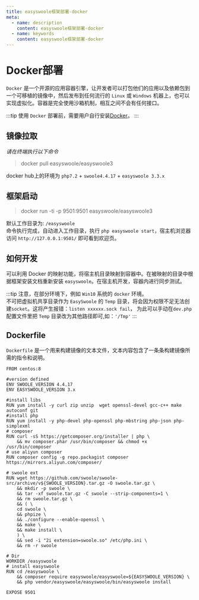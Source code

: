 ```yaml
---
title: easyswoole框架部署-docker
meta:
  - name: description
    content: easyswoole框架部署-docker
  - name: keywords
    content: easyswoole框架部署-docker
---
```


# Docker部署

`Docker` 是一个开源的应用容器引擎，让开发者可以打包他们的应用以及依赖包到一个可移植的镜像中，然后发布到任何流行的 `Linux` 或 `Windows` 机器上，也可以实现虚拟化。容器是完全使用沙箱机制，相互之间不会有任何接口。

:::tip
使用 `Docker` 部署前，需要用户自行安装[Docker](https://www.docker.com/get-started)。
:::

## 镜像拉取

*请在终端执行以下命令*
> docker pull easyswoole/easyswoole3

docker hub上的环境为 `php7.2` + `swoole4.4.17` + `easyswoole 3.3.x`


## 框架启动

> docker run -ti -p 9501:9501 easyswoole/easyswoole3

默认工作目录为: `/easyswoole`  
命令执行完成，自动进入工作目录，执行 `php easyswoole start`，宿主机浏览器访问 `http://127.0.0.1:9501/` 即可看到欢迎页。

## 如何开发

可以利用 Docker 的映射功能，将宿主机目录映射到容器中。在被映射的目录中根据框架安装文档重新安装 `easyswoole`。在宿主机开发，容器内进行同步测试。

:::tip
注意，在部分环境下，例如 `Win10` 系统的 `docker` 环境。      
不可把虚拟机共享目录作为 `EasySwoole` 的 `Temp` 目录，将会因为权限不足无法创建`socket`。这将产生报错：`listen xxxxxx.sock fail`， 为此可以手动在`dev.php` 配置文件里把 `Temp` 目录改为其他路径即可,如：`'/Tmp'`
:::

## Dockerfile

`Dockerfile` 是一个用来构建镜像的文本文件，文本内容包含了一条条构建镜像所需的指令和说明。

```
FROM centos:8

#version defined
ENV SWOOLE_VERSION 4.4.17
ENV EASYSWOOLE_VERSION 3.x

#install libs
RUN yum install -y curl zip unzip  wget openssl-devel gcc-c++ make autoconf git
#install php
RUN yum install -y php-devel php-openssl php-mbstring php-json php-simplexml
# composer
RUN curl -sS https://getcomposer.org/installer | php \
    && mv composer.phar /usr/bin/composer && chmod +x /usr/bin/composer
# use aliyun composer
RUN composer config -g repo.packagist composer https://mirrors.aliyun.com/composer/

# swoole ext
RUN wget https://github.com/swoole/swoole-src/archive/v${SWOOLE_VERSION}.tar.gz -O swoole.tar.gz \
    && mkdir -p swoole \
    && tar -xf swoole.tar.gz -C swoole --strip-components=1 \
    && rm swoole.tar.gz \
    && ( \
    cd swoole \
    && phpize \
    && ./configure --enable-openssl \
    && make \
    && make install \
    ) \
    && sed -i "2i extension=swoole.so" /etc/php.ini \
    && rm -r swoole

# Dir
WORKDIR /easyswoole
# install easyswoole
RUN cd /easyswoole \
    && composer require easyswoole/easyswoole=${EASYSWOOLE_VERSION} \
    && php vendor/easyswoole/easyswoole/bin/easyswoole install

EXPOSE 9501
```